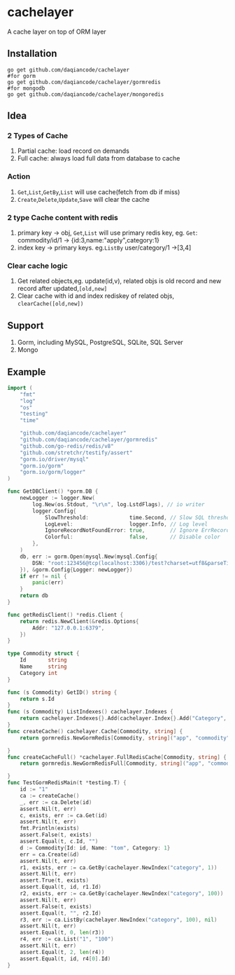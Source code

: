 # cachelayer
A cache layer on top of ORM layer

## Installation
```shell
go get github.com/daqiancode/cachelayer
#for gorm
go get github.com/daqiancode/cachelayer/gormredis
#for mongodb
go get github.com/daqiancode/cachelayer/mongoredis
```

## Idea
### 2 Types of Cache
1. Partial cache: load record on demands
2. Full cache: always load full data from database to cache

### Action
1. `Get`,`List`,`GetBy`,`List` will use cache(fetch from db if miss)
2. `Create`,`Delete`,`Update`,`Save` will clear the cache

### 2 type Cache content with redis
1. primary key -> obj, `Get`,`List` will use primary redis key, eg. `Get`: commodity/id/1 -> {id:3,name:"apply",category:1}
2. index key -> primary keys. eg.`ListBy` user/category/1 ->[3,4]

### Clear cache logic
1. Get related objects,eg. update(id,v), related objs is old record and new record after updated,`[old,new]`
2. Clear cache with id and index rediskey of related objs, `clearCache([old,new])`

## Support
1. Gorm, including MySQL, PostgreSQL, SQLite, SQL Server
2. Mongo

## Example
```go
import (
	"fmt"
	"log"
	"os"
	"testing"
	"time"

	"github.com/daqiancode/cachelayer"
	"github.com/daqiancode/cachelayer/gormredis"
	"github.com/go-redis/redis/v8"
	"github.com/stretchr/testify/assert"
	"gorm.io/driver/mysql"
	"gorm.io/gorm"
	"gorm.io/gorm/logger"
)

func GetDBClient() *gorm.DB {
	newLogger := logger.New(
		log.New(os.Stdout, "\r\n", log.LstdFlags), // io writer
		logger.Config{
			SlowThreshold:             time.Second, // Slow SQL threshold
			LogLevel:                  logger.Info, // Log level
			IgnoreRecordNotFoundError: true,        // Ignore ErrRecordNotFound error for logger
			Colorful:                  false,       // Disable color
		},
	)
	db, err := gorm.Open(mysql.New(mysql.Config{
		DSN: "root:123456@tcp(localhost:3306)/test?charset=utf8&parseTime=True&loc=Local",
	}), &gorm.Config{Logger: newLogger})
	if err != nil {
		panic(err)
	}
	return db
}

func getRedisClient() *redis.Client {
	return redis.NewClient(&redis.Options{
		Addr: "127.0.0.1:6379",
	})
}

type Commodity struct {
	Id       string
	Name     string
	Category int
}

func (s Commodity) GetID() string {
	return s.Id
}
func (s Commodity) ListIndexes() cachelayer.Indexes {
	return cachelayer.Indexes{}.Add(cachelayer.Index{}.Add("Category", s.Category))
}
func createCache() cachelayer.Cache[Commodity, string] {
	return gormredis.NewGormRedis[Commodity, string]("app", "commodity", "Id", GetDBClient(), getRedisClient(), 10*time.Second)

}
func createCacheFull() *cachelayer.FullRedisCache[Commodity, string] {
	return gormredis.NewGormRedisFull[Commodity, string]("app", "commodity", "Id", GetDBClient(), getRedisClient(), 10*time.Second)

}
func TestGormRedisMain(t *testing.T) {
	id := "1"
	ca := createCache()
	_, err := ca.Delete(id)
	assert.Nil(t, err)
	c, exists, err := ca.Get(id)
	assert.Nil(t, err)
	fmt.Println(exists)
	assert.False(t, exists)
	assert.Equal(t, c.Id, "")
	d := Commodity{Id: id, Name: "tom", Category: 1}
	err = ca.Create(&d)
	assert.Nil(t, err)
	r1, exists, err := ca.GetBy(cachelayer.NewIndex("category", 1))
	assert.Nil(t, err)
	assert.True(t, exists)
	assert.Equal(t, id, r1.Id)
	r2, exists, err := ca.GetBy(cachelayer.NewIndex("category", 100))
	assert.Nil(t, err)
	assert.False(t, exists)
	assert.Equal(t, "", r2.Id)
	r3, err := ca.ListBy(cachelayer.NewIndex("category", 100), nil)
	assert.Nil(t, err)
	assert.Equal(t, 0, len(r3))
	r4, err := ca.List("1", "100")
	assert.Nil(t, err)
	assert.Equal(t, 2, len(r4))
	assert.Equal(t, id, r4[0].Id)
}


```